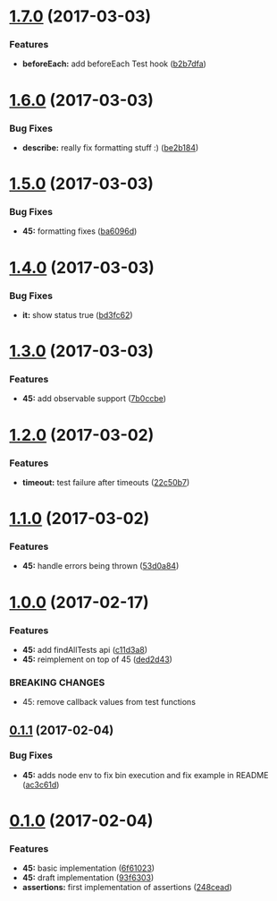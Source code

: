 <a name="1.7.0"></a>
# [1.7.0](https://github.com/TylorS/45/compare/v1.6.0...v1.7.0) (2017-03-03)


### Features

* **beforeEach:** add beforeEach Test hook ([b2b7dfa](https://github.com/TylorS/45/commit/b2b7dfa))



<a name="1.6.0"></a>
# [1.6.0](https://github.com/TylorS/45/compare/v1.5.0...v1.6.0) (2017-03-03)


### Bug Fixes

* **describe:** really fix formatting stuff :) ([be2b184](https://github.com/TylorS/45/commit/be2b184))



<a name="1.5.0"></a>
# [1.5.0](https://github.com/TylorS/45/compare/v1.4.0...v1.5.0) (2017-03-03)


### Bug Fixes

* **45:** formatting fixes ([ba6096d](https://github.com/TylorS/45/commit/ba6096d))



<a name="1.4.0"></a>
# [1.4.0](https://github.com/TylorS/45/compare/v1.3.0...v1.4.0) (2017-03-03)


### Bug Fixes

* **it:** show status true ([bd3fc62](https://github.com/TylorS/45/commit/bd3fc62))



<a name="1.3.0"></a>
# [1.3.0](https://github.com/TylorS/45/compare/v1.2.0...v1.3.0) (2017-03-03)


### Features

* **45:** add observable support ([7b0ccbe](https://github.com/TylorS/45/commit/7b0ccbe))



<a name="1.2.0"></a>
# [1.2.0](https://github.com/TylorS/45/compare/v1.1.0...v1.2.0) (2017-03-02)


### Features

* **timeout:** test failure after timeouts ([22c50b7](https://github.com/TylorS/45/commit/22c50b7))



<a name="1.1.0"></a>
# [1.1.0](https://github.com/TylorS/45/compare/v1.0.0...v1.1.0) (2017-03-02)


### Features

* **45:** handle errors being thrown ([53d0a84](https://github.com/TylorS/45/commit/53d0a84))



<a name="1.0.0"></a>
# [1.0.0](https://github.com/TylorS/45/compare/v0.1.1...v1.0.0) (2017-02-17)


### Features

* **45:** add findAllTests api ([c11d3a8](https://github.com/TylorS/45/commit/c11d3a8))
* **45:** reimplement on top of 45 ([ded2d43](https://github.com/TylorS/45/commit/ded2d43))


### BREAKING CHANGES

* 45: remove callback values from test functions



<a name="0.1.1"></a>
## [0.1.1](https://github.com/TylorS/45/compare/v0.1.0...v0.1.1) (2017-02-04)


### Bug Fixes

* **45:** adds node env to fix bin execution and fix example in README ([ac3c61d](https://github.com/TylorS/45/commit/ac3c61d))



<a name="0.1.0"></a>
# [0.1.0](https://github.com/TylorS/45/compare/6f61023...v0.1.0) (2017-02-04)


### Features

* **45:** basic implementation ([6f61023](https://github.com/TylorS/45/commit/6f61023))
* **45:** draft implementation ([93f6303](https://github.com/TylorS/45/commit/93f6303))
* **assertions:** first implementation of assertions ([248cead](https://github.com/TylorS/45/commit/248cead))



